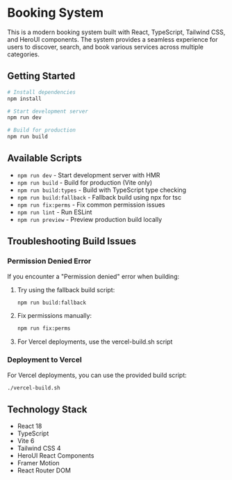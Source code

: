# Booking System

This is a modern booking system built with React, TypeScript, Tailwind CSS, and HeroUI components. The system provides a seamless experience for users to discover, search, and book various services across multiple categories.

## Getting Started

```bash
# Install dependencies
npm install

# Start development server
npm run dev

# Build for production
npm run build
```

## Available Scripts

- `npm run dev` - Start development server with HMR
- `npm run build` - Build for production (Vite only)
- `npm run build:types` - Build with TypeScript type checking
- `npm run build:fallback` - Fallback build using npx for tsc
- `npm run fix:perms` - Fix common permission issues
- `npm run lint` - Run ESLint
- `npm run preview` - Preview production build locally

## Troubleshooting Build Issues

### Permission Denied Error

If you encounter a "Permission denied" error when building:

1. Try using the fallback build script:
   ```bash
   npm run build:fallback
   ```

2. Fix permissions manually:
   ```bash
   npm run fix:perms
   ```

3. For Vercel deployments, use the vercel-build.sh script

### Deployment to Vercel

For Vercel deployments, you can use the provided build script:

```bash
./vercel-build.sh
```

## Technology Stack

- React 18
- TypeScript
- Vite 6
- Tailwind CSS 4
- HeroUI React Components
- Framer Motion
- React Router DOM
